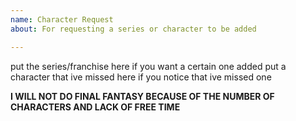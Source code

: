 ```yaml
---
name: Character Request
about: For requesting a series or character to be added

---
```


put the series/franchise here if you want a certain one added
put a character that ive missed here if you notice that ive missed one

**I WILL NOT DO FINAL FANTASY BECAUSE OF THE NUMBER OF CHARACTERS AND LACK OF FREE TIME**
